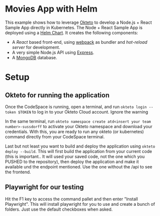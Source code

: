 # Movies App with Helm

This example shows how to leverage [Okteto](https://github.com/okteto/okteto) to develop a Node.js + React Sample App directly in Kubernetes. The Node + React Sample App is deployed using a [Helm Chart](https://github.com/okteto/movies/tree/main/chart). It creates the following components:

- A *React* based front-end, using [webpack](https://webpack.js.org) as bundler and *hot-reload server* for development.
- A very simple Node.js API using [Express](https://expressjs.com).
- A [MongoDB](https://www.mongodb.com) database.

# Setup

## Okteto for running the application
Once the CodeSpace is running, open a terminal, and run `okteto login --token $TOKEN` to log in to your Okteto Cloud account. Ignore the warning

In the same terminal, run `okteto namespace create atd<insert your team number>-sussdorff` to activate your Okteto namespace and download your credentials. With this, you are ready to run any okteto (or kubernetes) command directly from your CodeSpace terminal. 

Last but not least you want to build and deploy the application using `okteto deploy --build`. This will first build the application from your current code (this is important.. It will used your saved code, not the one which you PUSHED to the repository), then deploy the application and make it available und the endpoint mentioned. Use the one without the /api to see the frontend.

## Playwright for our testing

Hit the F1 key to access the command pallet and then enter "Install Playwright". This will install playwright for you to use and create a bunch of folders. Just use the default checkboxes when asked.